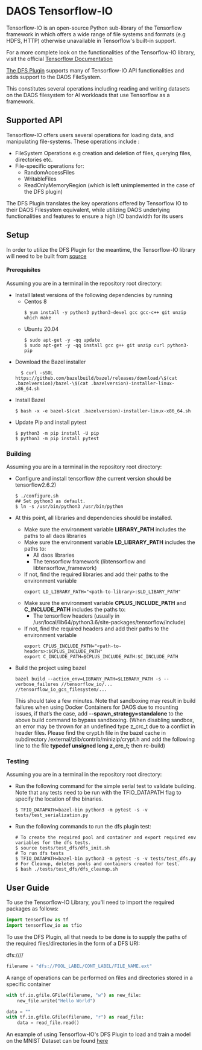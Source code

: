 # DAOS Tensorflow-IO

Tensorflow-IO is an open-source Python sub-library of the Tensorflow framework in 
which offers a wide range of file systems and formats (e.g HDFS, HTTP) otherwise unavailable 
in Tensorflow's built-in support.

For a more complete look on the functionalities of the Tensorflow-IO library,
visit the official [Tensorflow Documentation](#https://www.tensorflow.org/api_docs/python/tf/io/gfile)

[The DFS Plugin](#https://github.com/daos-stack/tensorflow-io-daos/tree/devel/tensorflow_io/core/filesystems/dfs) supports 
many of Tensorflow-IO API functionalities and adds support to the DAOS FileSystem.

This constitutes several operations including reading and writing datasets 
on the DAOS filesystem for AI workloads that use Tensorflow as a framework.

## Supported API

Tensorflow-IO offers users several operations for loading data, and manipulating 
file-systems. These operations include :
* FileSystem Operations e.g creation and deletion of files, querying files, 
 directories etc.
* File-specific operations for:
  * RandomAccessFiles
  * WritableFiles
  * ReadOnlyMemoryRegion (which is left unimplemented in the case of the DFS plugin)

The DFS Plugin translates the key operations offered by Tensorflow IO to their DAOS Filesystem equivalent, while utilizing 
DAOS underlying functionalities and features to ensure a high I/O bandwidth for its users

## Setup
In order to utilize the DFS Plugin for the meantime, the Tensorflow-IO library will need to be
built from [source](#https://github.com/daos-stack/tensorflow-io-daos/tree/devel)

#### Prerequisites
Assuming you are in a terminal in the repository root directory:

* Install latest versions of the following dependencies by running
    * Centos 8
      ```
      $ yum install -y python3 python3-devel gcc gcc-c++ git unzip which make
      ```
    *  Ubuntu 20.04
       ```
       $ sudo apt-get -y -qq update 
       $ sudo apt-get -y -qq install gcc g++ git unzip curl python3-pip
       ```
* Download the Bazel installer
  ```
    $ curl -sSOL https://github.com/bazelbuild/bazel/releases/download/\$(cat .bazelversion)/bazel-\$(cat .bazelversion)-installer-linux-x86_64.sh
  ```
* Install Bazel
  ```
  $ bash -x -e bazel-$(cat .bazelversion)-installer-linux-x86_64.sh
  ```
* Update Pip and install pytest
  ```
  $ python3 -m pip install -U pip
  $ python3 -m pip install pytest
  ```

### Building

Assuming you are in a terminal in the repository root directory:

* Configure and install tensorflow (the current version should be tensorflow2.6.2)
  ```
  $ ./configure.sh
  ## Set python3 as default.
  $ ln -s /usr/bin/python3 /usr/bin/python
  ```

* At this point, all libraries and dependencies should be installed.
    * Make sure the environment variable **LIBRARY_PATH** includes the paths to all daos libraries
    * Make sure the environment variable **LD_LIBRARY_PATH** includes the paths to:
        * All daos libraries
        * The tensorflow framework (libtensorflow and libtensorflow_framework)
    * If not, find the required libraries and add their paths to the environment variable
      ```
      export LD_LIBRARY_PATH="<path-to-library>:$LD_LIBARY_PATH"
      ```
    * Make sure the environment variable **CPLUS_INCLUDE_PATH** and **C_INCLUDE_PATH** includes the paths to:
        * The tensorflow headers (usually in /usr/local/lib64/python3.6/site-packages/tensorflow/include)
    * If not, find the required headers and add their paths to the environment variable
      ```
      export CPLUS_INCLUDE_PATH="<path-to-headers>:$CPLUS_INCLUDE_PATH"
      export C_INCLUDE_PATH=$CPLUS_INCLUDE_PATH:$C_INCLUDE_PATH
      ```

* Build the project using bazel
  ```
  bazel build --action_env=LIBRARY_PATH=$LIBRARY_PATH -s --verbose_failures //tensorflow_io/... //tensorflow_io_gcs_filesystem/...
  ```
  This should take a few minutes. Note that sandboxing may result in build failures when using Docker Containers for DAOS due to mounting issues, if that’s the case, add **--spawn_strategy=standalone** to the above build command to bypass sandboxing. (When disabling sandbox, an error may be thrown for an undefined type z_crc_t due to a conflict in header files. Please find the crypt.h file in the bazel cache in subdirectory /external/zlib/contrib/minizip/crypt.h and add the following line to the file **typedef unsigned long z_crc_t;** then re-build)



### Testing
Assuming you are in a terminal in the repository root directory:

* Run the following command for the simple serial test to validate building. Note that any tests need to be run with the TFIO_DATAPATH flag to specify the location of the binaries.
  ```
  $ TFIO_DATAPATH=bazel-bin python3 -m pytest -s -v tests/test_serialization.py

  ```

* Run the following commands to run the dfs plugin test:
  ```
  # To create the required pool and container and export required env variables for the dfs tests.
  $ source tests/test_dfs/dfs_init.sh
  # To run dfs tests
  $ TFIO_DATAPATH=bazel-bin python3 -m pytest -s -v tests/test_dfs.py
  # For Cleanup, deletes pools and containers created for test.
  $ bash ./tests/test_dfs/dfs_cleanup.sh
  ```

## User Guide

To use the Tensorflow-IO Library, you'll need to import the required packages 
as follows:

```python
import tensorflow as tf
import tensorflow_io as tfio
```

To use the DFS Plugin, all that needs to be done is to supply the paths of the required
files/directories in the form of a DFS URI:

dfs://<Pool-Label-or-UUID>/<Cont-Label-Or-UUID>/<Path>

```python
filename = "dfs://POOL_LABEL/CONT_LABEL/FILE_NAME.ext"
```

A range of operations can be performed on files and directories stored in a specific
container

```python
with tf.io.gfile.GFile(filename, "w") as new_file:
    new_file.write("Hello World")

data = ""
with tf.io.gfile.Gfile(filename, "r") as read_file:
    data = read_file.read()
```

An example of using Tensorflow-IO's DFS Plugin to load and train a model on the MNIST Dataset
can be found [here](#https://github.com/daos-stack/tensorflow-io-daos/blob/devel/docs/tutorials/daos.ipynb)
